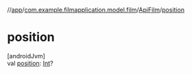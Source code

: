 //[app](../../../index.md)/[com.example.filmapplication.model.film](../index.md)/[ApiFilm](index.md)/[position](position.md)

# position

[androidJvm]\
val [position](position.md): [Int](https://kotlinlang.org/api/latest/jvm/stdlib/kotlin/-int/index.html)?
